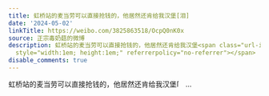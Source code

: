 ```yaml
---
title: 虹桥站的麦当劳可以直接抢钱的，他居然还肯给我汉堡[泪]
date: '2024-05-02'
linkTitle: https://weibo.com/3825863518/OcpQ0nK0x
source: 正宗毒奶菇的微博
description: 虹桥站的麦当劳可以直接抢钱的，他居然还肯给我汉堡<span class="url-icon"><img alt="[泪]" src="https://h5.sinaimg.cn/m/emoticon/icon/default/d_lei-4cdf6ee412.png"
  style="width:1em; height:1em;" referrerpolicy="no-referrer"></span>  ...
disable_comments: true
---
```

虹桥站的麦当劳可以直接抢钱的，他居然还肯给我汉堡<span class="url-icon"><img alt="[泪]" src="https://h5.sinaimg.cn/m/emoticon/icon/default/d_lei-4cdf6ee412.png" style="width:1em; height:1em;" referrerpolicy="no-referrer"></span>  ...